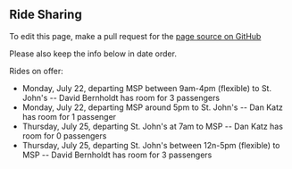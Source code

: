 ## Ride Sharing

To edit this page, make a pull request for the [page source on GitHub](https://github.com/Collegeville/CW3S19/blob/master/Ride_sharing.md)

Please also keep the info below in date order.

Rides on offer:
- Monday, July 22, departing MSP between 9am-4pm (flexible) to St. John's -- David Bernholdt has room for 3 passengers
- Monday, July 22, departing MSP around 5pm to St. John's -- Dan Katz has room for 1 passenger
- Thursday, July 25, departing St. John's at 7am to MSP -- Dan Katz has room for 0 passengers
- Thursday, July 25, departing St. John's between 12n-5pm (flexible) to MSP -- David Bernholdt has room for 3 passengers
